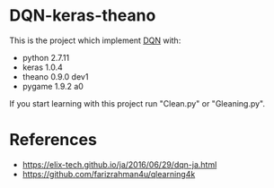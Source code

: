 # DQN-keras-theano
This is the project which implement [DQN](https://deepmind.com/research/dqn/) with:
 * python 2.7.11
 * keras  1.0.4
 * theano 0.9.0 dev1
 * pygame 1.9.2 a0
 
If you start learning with this project run "Clean.py" or "Gleaning.py".

# References
 * https://elix-tech.github.io/ja/2016/06/29/dqn-ja.html
 * https://github.com/farizrahman4u/qlearning4k
